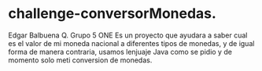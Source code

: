 # challenge-conversorMonedas.
Edgar Balbuena Q. Grupo 5 ONE
Es un proyecto que ayudara a saber cual es el valor de mi moneda nacional a diferentes tipos de monedas, y de igual forma de manera contraria, usamos lenjuaje Java como se pidio y de momento solo meti conversion de monedas. 


